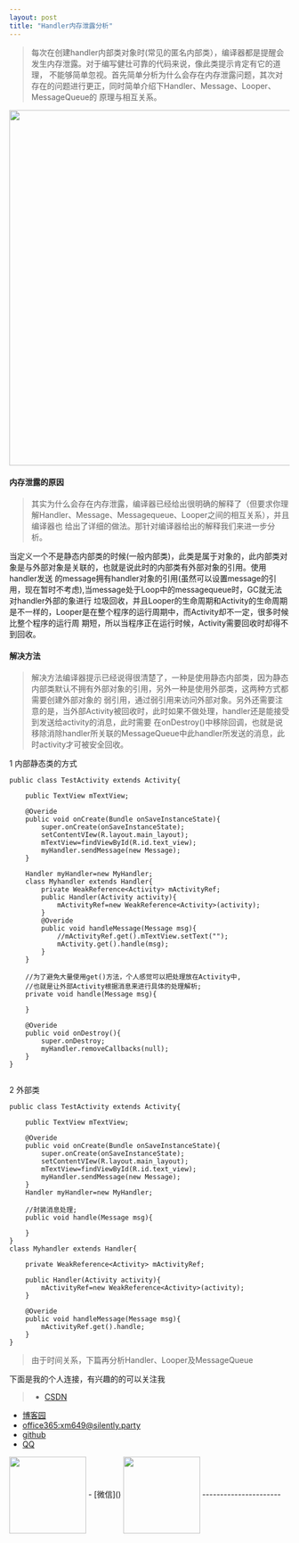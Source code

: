 ```yaml
---
layout: post
title: "Handler内存泄露分析"
---
```

>每次在创建handler内部类对象时(常见的匿名内部类），编译器都是提醒会发生内存泄露。对于编写健壮可靠的代码来说，像此类提示肯定有它的道理，
不能够简单忽视。首先简单分析为什么会存在内存泄露问题，其次对存在的问题进行更正，同时简单介绍下Handler、Message、Looper、MessageQueue的
原理与相互关系。

<a href="http://ovy9gem9a.bkt.clouddn.com/res/post/Handler%E5%86%85%E5%AD%98%E6%B3%84%E9%9C%B2/show.png"><img src="http://ovy9gem9a.bkt.clouddn.com/res/post/Handler%E5%86%85%E5%AD%98%E6%B3%84%E9%9C%B2/show.png"  class="sort-classifies" width="638" align="center">
</a>
#### 内存泄露的原因

>其实为什么会存在内存泄露，编译器已经给出很明确的解释了（但要求你理解Handler、Message、Messagequeue、Looper之间的相互关系），并且编译器也
给出了详细的做法。那针对编译器给出的解释我们来进一步分析。

当定义一个不是静态内部类的时候(一般内部类)，此类是属于对象的，此内部类对象是与外部对象是关联的，也就是说此时的内部类有外部对象的引用。使用handler发送
的message拥有handler对象的引用(虽然可以设置message的引用，现在暂时不考虑),当message处于Loop中的messagequeue时，GC就无法对handler外部的象进行
垃圾回收，并且Looper的生命周期和Activity的生命周期是不一样的，Looper是在整个程序的运行周期中，而Activity却不一定，很多时候比整个程序的运行周
期短，所以当程序正在运行时候，Activity需要回收时却得不到回收。


#### 解决方法
>解决方法编译器提示已经说得很清楚了，一种是使用静态内部类，因为静态内部类默认不拥有外部对象的引用，另外一种是使用外部类，这两种方式都需要创建外部对象的
弱引用，通过弱引用来访问外部对象。另外还需要注意的是，当外部Activity被回收时，此时如果不做处理，handler还是能接受到发送给activity的消息，此时需要
在onDestroy()中移除回调，也就是说移除消除handler所关联的MessageQueue中此handler所发送的消息，此时activity才可被安全回收。

1 内部静态类的方式

```
public class TestActivity extends Activity{

    public TextView mTextView;

	@Overide
	public void onCreate(Bundle onSaveInstanceState){
		super.onCreate(onSaveInstanceState);
		setContentVIew(R.layout.main_layout);
		mTextView=findViewById(R.id.text_view);
		myHandler.sendMessage(new Message);
	}

	Handler myHandler=new MyHandler;
	class Myhandler extends Handler{
		private WeakReference<Activity> mActivityRef;
		public Handler(Activity activity){
			mActivityRef=new WeakReference<Activity>(activity);
		}
		@Overide
		public void handleMessage(Message msg){
			//mActivityRef.get().mTextView.setText("");
			mActivity.get().handle(msg);
		}
	}

    //为了避免大量使用get()方法，个人感觉可以把处理放在Activity中,
    //也就是让外部Activity根据消息来进行具体的处理解析;
	private void handle(Message msg){

	}

	@Overide
	public void onDestroy(){
		super.onDestroy;
		myHandler.removeCallbacks(null);
	}
}


```

2 外部类

```
public class TestActivity extends Activity{

    public TextView mTextView;

	@Overide
	public void onCreate(Bundle onSaveInstanceState){
		super.onCreate(onSaveInstanceState);
		setContentVIew(R.layout.main_layout);
		mTextView=findViewById(R.id.text_view);
		myHandler.sendMessage(new Message);
	}
	Handler myHandler=new MyHandler;

    //封装消息处理;
	public void handle(Message msg){

	}
}
class Myhandler extends Handler{ 

	private WeakReference<Activity> mActivityRef;

	public Handler(Activity activity){
		mActivityRef=new WeakReference<Activity>(activity);
	}		

	@Overide
	public void handleMessage(Message msg){
    	mActivityRef.get().handle;
	}
}

```

>由于时间关系，下篇再分析Handler、Looper及MessageQueue

下面是我的个人连接，有兴趣的的可以关注我
> - [CSDN](http://blog.csdn.net/wgj13718925364)
 - [博客园](http://www.cnblogs.com/wangguangjie/)
 - [office365:xm649@silently.party](https://www.office.com/1/?auth=2&home=1&from=ShellLogo)
 - [github](https://github.com/wangguangjie)
 - [QQ]()
 <img src="http://ovy9gem9a.bkt.clouddn.com/HIT/QQ.png" class="qq-picture" width="138" align="center">
 - [微信]()
  <img src="http://ovy9gem9a.bkt.clouddn.com/HIT/weixin.png" class="weixin-picture" width="138" align="center">
----------------------







